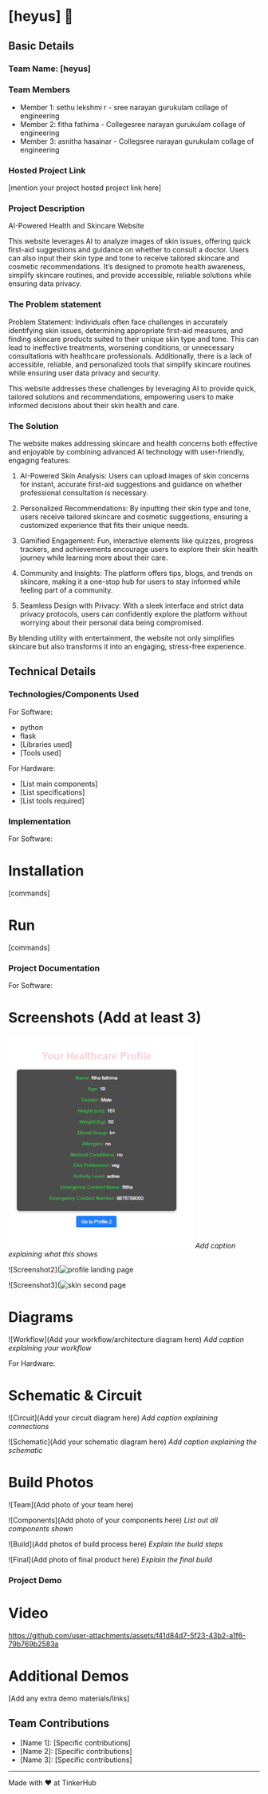# [heyus] 🎯


## Basic Details
### Team Name: [heyus]


### Team Members
- Member 1: sethu lekshmi r - sree narayan gurukulam collage of engineering
- Member 2: fitha fathima - Collegesree narayan gurukulam collage of engineering
- Member 3: asnitha hasainar - Collegsree narayan gurukulam collage of engineering

### Hosted Project Link
[mention your project hosted project link here]

### Project Description
AI-Powered Health and Skincare Website

This website leverages AI to analyze images of skin issues, offering quick first-aid suggestions and guidance on whether to consult a doctor. Users can also input their skin type and tone to receive tailored skincare and cosmetic recommendations. It’s designed to promote health awareness, simplify skincare routines, and provide accessible, reliable solutions while ensuring data privacy.

### The Problem statement
Problem Statement:
Individuals often face challenges in accurately identifying skin issues, determining appropriate first-aid measures, and finding skincare products suited to their unique skin type and tone. This can lead to ineffective treatments, worsening conditions, or unnecessary consultations with healthcare professionals. Additionally, there is a lack of accessible, reliable, and personalized tools that simplify skincare routines while ensuring user data privacy and security.

This website addresses these challenges by leveraging AI to provide quick, tailored solutions and recommendations, empowering users to make informed decisions about their skin health and care.

### The Solution
The website makes addressing skincare and health concerns both effective and enjoyable by combining advanced AI technology with user-friendly, engaging features:

1. AI-Powered Skin Analysis: Users can upload images of skin concerns for instant, accurate first-aid suggestions and guidance on whether professional consultation is necessary.


2. Personalized Recommendations: By inputting their skin type and tone, users receive tailored skincare and cosmetic suggestions, ensuring a customized experience that fits their unique needs.


3. Gamified Engagement: Fun, interactive elements like quizzes, progress trackers, and achievements encourage users to explore their skin health journey while learning more about their care.


4. Community and Insights: The platform offers tips, blogs, and trends on skincare, making it a one-stop hub for users to stay informed while feeling part of a community.


5. Seamless Design with Privacy: With a sleek interface and strict data privacy protocols, users can confidently explore the platform without worrying about their personal data being compromised.



By blending utility with entertainment, the website not only simplifies skincare but also transforms it into an engaging, stress-free experience.

## Technical Details
### Technologies/Components Used
For Software:
- python
- flask
- [Libraries used]
- [Tools used]

For Hardware:
- [List main components]
- [List specifications]
- [List tools required]

### Implementation
For Software:
# Installation
[commands]

# Run
[commands]

### Project Documentation
For Software:

# Screenshots (Add at least 3)
![Screenshot1](templates\p2.PNG)
*Add caption explaining what this shows*

![Screenshot2](![profile](https://github.com/user-attachments/assets/91d9e0b0-3af4-4836-a7c0-fdf77af8955d)
landing page

![Screenshot3](![skin](https://github.com/user-attachments/assets/cb800ba1-ecbe-4fd5-8f8d-5205e016938a)
second page

# Diagrams
![Workflow](Add your workflow/architecture diagram here)
*Add caption explaining your workflow*

For Hardware:

# Schematic & Circuit
![Circuit](Add your circuit diagram here)
*Add caption explaining connections*

![Schematic](Add your schematic diagram here)
*Add caption explaining the schematic*

# Build Photos
![Team](Add photo of your team here)


![Components](Add photo of your components here)
*List out all components shown*

![Build](Add photos of build process here)
*Explain the build steps*

![Final](Add photo of final product here)
*Explain the final build*

### Project Demo
# Video




https://github.com/user-attachments/assets/f41d84d7-5f23-43b2-a1f6-79b769b2583a


# Additional Demos
[Add any extra demo materials/links]

## Team Contributions
- [Name 1]: [Specific contributions]
- [Name 2]: [Specific contributions]
- [Name 3]: [Specific contributions]

---
Made with ❤️ at TinkerHub
